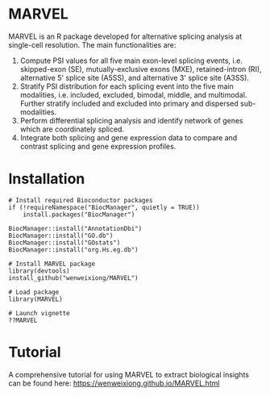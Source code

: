 # MARVEL
MARVEL is an R package developed for alternative splicing analysis at single-cell resolution. The main functionalities are:
1. Compute PSI values for all five main exon-level splicing events, i.e. skipped-exon (SE),  mutually-exclusive exons (MXE), retained-intron (RI), alternative 5' splice site (A5SS), and alternative 3' splice site (A3SS).
2. Stratify PSI distribution for each splicing event into the five main modalities, i.e. included, excluded, bimodal, middle, and multimodal. Further stratify included and excluded into primary and dispersed sub-modalities. 
3. Perform differential splicing analysis and identify network of genes which are coordinately spliced.
4. Integrate both splicing and gene expression data to compare and contrast splicing and gene expression profiles.

# Installation
```
# Install required Bioconductor packages
if (!requireNamespace("BiocManager", quietly = TRUE))
    install.packages("BiocManager")

BiocManager::install("AnnotationDbi")
BiocManager::install("GO.db")
BiocManager::install("GOstats")
BiocManager::install("org.Hs.eg.db")

# Install MARVEL package
library(devtools)
install_github("wenweixiong/MARVEL")

# Load package
library(MARVEL)

# Launch vignette
??MARVEL
```

# Tutorial
A comprehensive tutorial for using MARVEL to extract biological insights can be found here: https://wenweixiong.github.io/MARVEL.html
